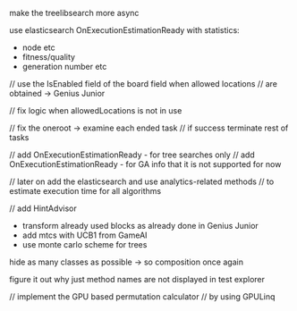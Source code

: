 make the treelibsearch more async

use elasticsearch
OnExecutionEstimationReady
with statistics:
- node etc
- fitness/quality
- generation number etc

// use the IsEnabled field of the board field when allowed locations
// are obtained -> Genius Junior

// fix logic when allowedLocations is not in use

// fix the oneroot -> examine each ended task
// if success terminate rest of tasks

// add OnExecutionEstimationReady - for tree searches only
//  add OnExecutionEstimationReady - for GA info that it is not supported for now

// later on add the elasticsearch and use analytics-related methods
// to estimate execution time for all algorithms

// add HintAdvisor
- transform already used blocks as already done in Genius Junior
- add mtcs with UCB1 from GameAI
- use monte carlo scheme for trees

hide as many classes as possible -> so composition once again	

figure it out why just method names are not displayed in test explorer

// implement the GPU based permutation calculator
// by using GPULinq
